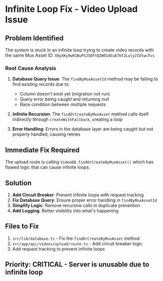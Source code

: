 # Infinite Loop Fix - Video Upload Issue

## Problem Identified

The system is stuck in an infinite loop trying to create video records with the same Mux Asset ID: `X8yXKy9w01BuPSJ5DFtQZW014EuA7bTJLuly2IUlwuTvs`

### Root Cause Analysis

1. **Database Query Issue**: The `findByMuxAssetId` method may be failing to find existing records due to:
   - Column doesn't exist yet (migration not run)
   - Query error being caught and returning null
   - Race condition between multiple requests

2. **Infinite Recursion**: The `findOrCreateByMuxAsset` method calls itself indirectly through `createWithFallback`, creating a loop

3. **Error Handling**: Errors in the database layer are being caught but not properly handled, causing retries

## Immediate Fix Required

The upload route is calling `VideoDB.findOrCreateByMuxAsset()` which has flawed logic that can cause infinite loops.

## Solution

1. **Add Circuit Breaker**: Prevent infinite loops with request tracking
2. **Fix Database Query**: Ensure proper error handling in `findByMuxAssetId`
3. **Simplify Logic**: Remove recursive calls in duplicate prevention
4. **Add Logging**: Better visibility into what's happening

## Files to Fix

1. `src/lib/database.ts` - Fix the `findOrCreateByMuxAsset` method
2. `src/app/api/videos/upload/route.ts` - Add circuit breaker logic
3. Add request tracking to prevent infinite loops

## Priority: CRITICAL - Server is unusable due to infinite loop
